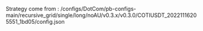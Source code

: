 Strategy come from : /configs/DotCom/pb-configs-main/recursive_grid/single/long/noAU/v0.3.x/v0.3.0/COTIUSDT_20221116205551_1bd05/config.json